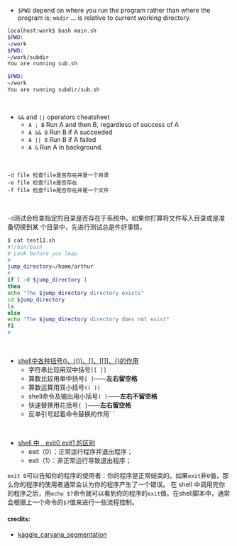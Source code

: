 - `$PWD` depend on where you run the program rather than where the program is;
    `mkdir` ... is relative to current working directory.
```bash
localhost:work$ bash main.sh
$PWD:
~/work
$PWD:
~/work/subdir
You are running sub.sh

$PWD:
~/work
You are running subdir/sub.sh
```
<br>

- `&&` and `||` operators cheatsheet
  - `A ; B` Run A and then B, regardless of success of A
  - `A && B` Run B if A succeeded
  - `A || B` Run B if A failed
  - `A &` Run A in background.

<br>

```
-d file 检查file是否存在并是一个目录
-e file 检查file是否存在
-f file 检查file是否存在并是一个文件
```
<br>

`-d`测试会检查指定的目录是否存在于系统中。如果你打算将文件写入目录或是准备切换到某
个目录中，先进行测试总是件好事情。
```bash
$ cat test11.sh
#!/bin/bash
# Look before you leap
#
jump_directory=/home/arthur
#
if [ -d $jump_directory ]
then
echo "The $jump_directory directory exists"
cd $jump_directory
ls
else
echo "The $jump_directory directory does not exist"
fi
#
```
<br>

- [shell中各种括号()、(())、[]、[[]]、{}的作用](https://www.cnblogs.com/nkwy2012/p/9171414.html)
  - 字符串比较用双中括号`[[ ]]`
  - 算数比较用单中括号`[ ]`——**左右留空格**
  - 算数运算用双小括号`(( ))`
  - shell命令及输出用小括号`( )`——**左右不留空格**
  - 快速替换用花括号`{ }`——**左右留空格**
  - 反单引号起着命令替换的作用\` \`
<br>

- [shell 中　exit0 exit1 的区别](https://blog.csdn.net/super_gnu/article/details/77099395)
  - exit（0）：正常运行程序并退出程序；
  - exit（1）：非正常运行导致退出程序；

`exit 0`可以告知你的程序的使用者：你的程序是正常结束的。如果`exit`非`0`值，那么你的程序的使用者通常会认为你的程序产生了一个错误。
在 shell 中调用完你的程序之后，用`echo $?`命令就可以看到你的程序的`exit`值。在shell脚本中，通常会根据上一个命令的`$?`值来进行一些流程控制。

#### credits:
- [kaggle_carvana_segmentation](kaggle_carvana_segmentation/README.md)